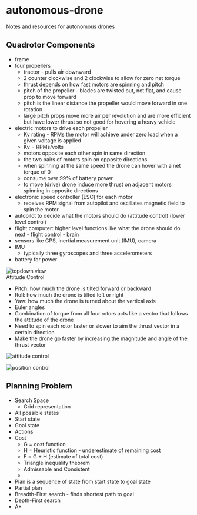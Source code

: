 # autonomous-drone
Notes and resources for autonomous drones

## Quadrotor Components
- frame 
- four propellers
    - tractor - pulls air downward 
    - 2 counter clockwise and 2 clockwise to allow for zero net torque
    - thrust depends on how fast motors are spinning and pitch
    - pitch of the propeller - blades are twisted out, not flat, and cause prop to move forward
    - pitch is the linear distance the propeller would move forward in one rotation
    - large pitch props move more air per revolution and are more efficient but have lower thrust so not good for hovering a heavy vehicle
- electric motors to drive each propeller
    - Kv rating - RPMs the motor will achieve under zero load when a given voltage is applied
    - Kv = RPMs/volts
    - motors opposite each other spin in same direction
    - the two pairs of motors spin on opposite directions 
    - when spinning at the same speed the drone can hover with a net torque of 0
    - consume over 99% of battery power
    - to move (drive) drone induce more thrust on adjacent motors spinning in opposite directions
- electronic speed controller (ESC) for each motor
    - receives RPM signal from autopilot and oscillates magnetic field to spin the motor
- autopilot to decide what the motors should do (attitude control) (lower level control)
- flight computer: higher level functions like what the drone should do next - flight control - brain
- sensors like GPS, inertial measurement unit (IMU), camera
- IMU
    - typically three gyroscopes and three accelerometers
- battery for power

![topdown view](/images/topdown_view.png)  
Attitude Control 
- Pitch: how much the drone is tilted forward or backward
- Roll: how much the drone is tilted left or right
- Yaw: how much the drone is turned about the vertical axis
- Euler angles
- Combination of torque from all four rotors acts like a vector that follows the attitude of the drone 
- Need to spin each rotor faster or slower to aim the thrust vector in a certain direction
- Make the drone go faster by increasing the magnitude and angle of the thrust vector

![attitude control](/images/attitude_control_loop.png)  

![position control](/images/position_control_loop.png)  


## Planning Problem
- Search Space
    - Grid representation
- All possible states
- Start state
- Goal state
- Actions
- Cost
    - G = cost function
    - H = Heuristic function - underestimate of remaining cost 
    - F = G + H (estimate of total cost)
    - Triangle inequality theorem
    - Admissable and Consistent
    - 
- Plan is a sequence of state from start state to goal state
- Partial plan
- Breadth-First search - finds shortest path to goal
- Depth-First search
- A*
